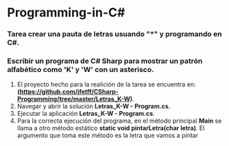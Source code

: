 # Programming-in-C#

### Tarea crear una pauta de letras usuando "*" y programando en C#.



### Escribir un programa de C# Sharp para mostrar un patrón alfabético como 'K' y 'W' con un asterisco.


1. El proyecto hecho para la realición de la tarea se encuentra en:
 **(https://github.com/jfetff/CSharp-Programming/tree/master/Letras_K-W)**. 
2. Navegar y abrir la solución **Letras_K-W - Program.cs**.
3. Ejecutar la aplicación **Letras_K-W - Program.cs**.
4. Para la correcta ejecución del programa, en el método principal **Main** se llama a otro método estático
   **static void pintarLetra(char letra)**. El argumento que toma este método es la letra que vamos a pintar

